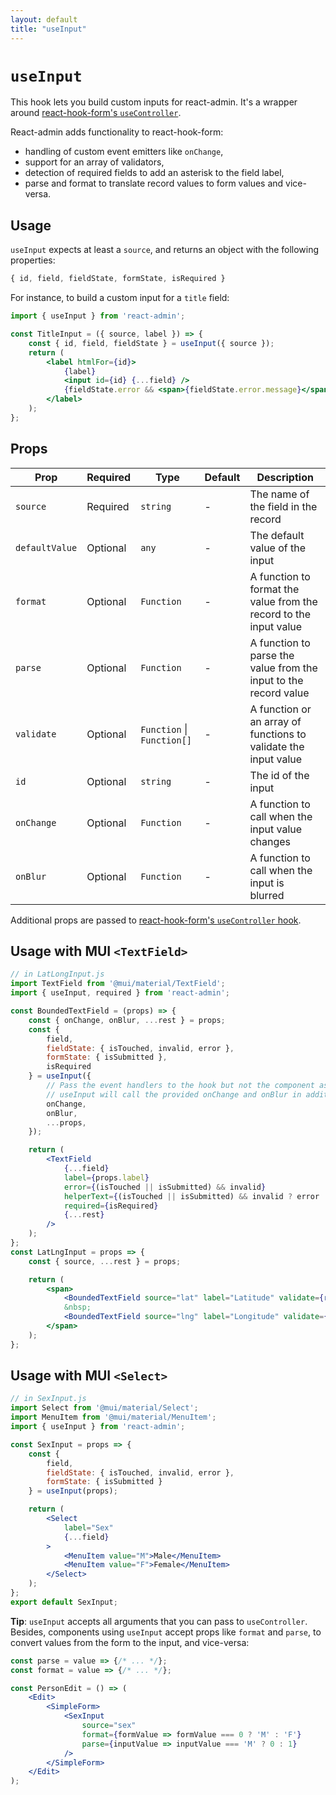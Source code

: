 ```yaml
---
layout: default
title: "useInput"
---
```


# `useInput`

This hook lets you build custom inputs for react-admin. It's a wrapper around [react-hook-form's `useController`](https://react-hook-form.com/api/usecontroller).

React-admin adds functionality to react-hook-form:

- handling of custom event emitters like `onChange`,
- support for an array of validators,
- detection of required fields to add an asterisk to the field label,
- parse and format to translate record values to form values and vice-versa.

## Usage

`useInput` expects at least a `source`, and returns an object with the following properties:

```jsx
{ id, field, fieldState, formState, isRequired }
```

For instance, to build a custom input for a `title` field:

```jsx
import { useInput } from 'react-admin';

const TitleInput = ({ source, label }) => {
    const { id, field, fieldState } = useInput({ source });
    return (
        <label htmlFor={id}>
            {label}
            <input id={id} {...field} />
            {fieldState.error && <span>{fieldState.error.message}</span>}
        </label>
    );
};
```

## Props

| Prop           | Required | Type                           | Default | Description                                                       |
|----------------|----------|--------------------------------|---------|-------------------------------------------------------------------|
| `source`       | Required | `string`                       | -       | The name of the field in the record                               |
| `defaultValue` | Optional | `any`                          | -       | The default value of the input                                    |
| `format`       | Optional | `Function`                     | -       | A function to format the value from the record to the input value |
| `parse`        | Optional | `Function`                     | -       | A function to parse the value from the input to the record value  |
| `validate`     | Optional | `Function` &#124; `Function[]` | -       | A function or an array of functions to validate the input value   |
| `id`           | Optional | `string`                       | -       | The id of the input                                               |
| `onChange`     | Optional | `Function`                     | -       | A function to call when the input value changes                   |
| `onBlur`       | Optional | `Function`                     | -       | A function to call when the input is blurred                      |

Additional props are passed to [react-hook-form's `useController` hook](https://react-hook-form.com/api/usecontroller).

## Usage with MUI `<TextField>`

```jsx
// in LatLongInput.js
import TextField from '@mui/material/TextField';
import { useInput, required } from 'react-admin';

const BoundedTextField = (props) => {
    const { onChange, onBlur, ...rest } = props;
    const {
        field,
        fieldState: { isTouched, invalid, error },
        formState: { isSubmitted },
        isRequired
    } = useInput({
        // Pass the event handlers to the hook but not the component as the field property already has them.
        // useInput will call the provided onChange and onBlur in addition to the default needed by react-hook-form.
        onChange,
        onBlur,
        ...props,
    });

    return (
        <TextField
            {...field}
            label={props.label}
            error={(isTouched || isSubmitted) && invalid}
            helperText={(isTouched || isSubmitted) && invalid ? error : ''}
            required={isRequired}
            {...rest}
        />
    );
};
const LatLngInput = props => {
    const { source, ...rest } = props;

    return (
        <span>
            <BoundedTextField source="lat" label="Latitude" validate={required()} {...rest} />
            &nbsp;
            <BoundedTextField source="lng" label="Longitude" validate={required()} {...rest} />
        </span>
    );
};
```

## Usage with MUI `<Select>`

```jsx
// in SexInput.js
import Select from '@mui/material/Select';
import MenuItem from '@mui/material/MenuItem';
import { useInput } from 'react-admin';

const SexInput = props => {
    const {
        field,
        fieldState: { isTouched, invalid, error },
        formState: { isSubmitted }
    } = useInput(props);

    return (
        <Select
            label="Sex"
            {...field}
        >
            <MenuItem value="M">Male</MenuItem>
            <MenuItem value="F">Female</MenuItem>
        </Select>
    );
};
export default SexInput;
```

**Tip**: `useInput` accepts all arguments that you can pass to `useController`. Besides, components using `useInput` accept props like `format` and `parse`, to convert values from the form to the input, and vice-versa:

```jsx
const parse = value => {/* ... */};
const format = value => {/* ... */};

const PersonEdit = () => (
    <Edit>
        <SimpleForm>
            <SexInput
                source="sex"
                format={formValue => formValue === 0 ? 'M' : 'F'}
                parse={inputValue => inputValue === 'M' ? 0 : 1}
            />
        </SimpleForm>
    </Edit>
);
```
